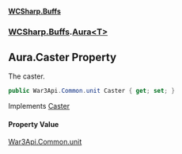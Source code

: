 #### [WCSharp.Buffs](index.md 'index')
### [WCSharp.Buffs](WCSharp.Buffs.md 'WCSharp.Buffs').[Aura&lt;T&gt;](WCSharp.Buffs.Aura_T_.md 'WCSharp.Buffs.Aura<T>')

## Aura<T>.Caster Property

The caster.

```csharp
public War3Api.Common.unit Caster { get; set; }
```

Implements [Caster](WCSharp.Buffs.IAura.Caster.md 'WCSharp.Buffs.IAura.Caster')

#### Property Value
[War3Api.Common.unit](https://docs.microsoft.com/en-us/dotnet/api/War3Api.Common.unit 'War3Api.Common.unit')